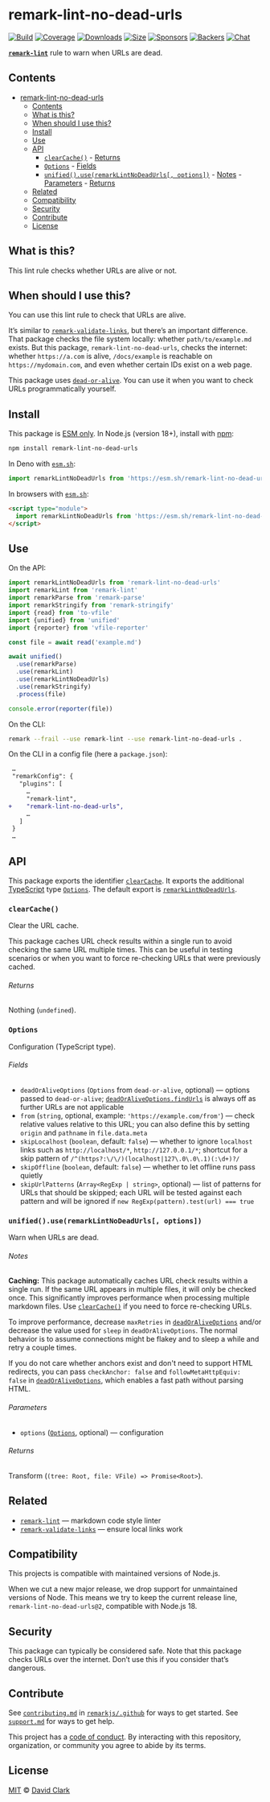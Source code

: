 # remark-lint-no-dead-urls

[![Build][badge-build-image]][badge-build-url]
[![Coverage][badge-coverage-image]][badge-coverage-url]
[![Downloads][badge-downloads-image]][badge-downloads-url]
[![Size][badge-size-image]][badge-size-url]
[![Sponsors][badge-sponsors-image]][badge-collective-url]
[![Backers][badge-backers-image]][badge-collective-url]
[![Chat][badge-chat-image]][badge-chat-url]

**[`remark-lint`][github-remark-lint]** rule to warn when URLs are dead.

## Contents

- [remark-lint-no-dead-urls](#remark-lint-no-dead-urls)
  - [Contents](#contents)
  - [What is this?](#what-is-this)
  - [When should I use this?](#when-should-i-use-this)
  - [Install](#install)
  - [Use](#use)
  - [API](#api)
    - [`clearCache()`](#clearcache)
          - [Returns](#returns)
    - [`Options`](#options)
          - [Fields](#fields)
    - [`unified().use(remarkLintNoDeadUrls[, options])`](#unifieduseremarklintnodeadurls-options)
          - [Notes](#notes)
          - [Parameters](#parameters)
          - [Returns](#returns-1)
  - [Related](#related)
  - [Compatibility](#compatibility)
  - [Security](#security)
  - [Contribute](#contribute)
  - [License](#license)

## What is this?

This lint rule checks whether URLs are alive or not.

## When should I use this?

You can use this lint rule to check that URLs are alive.

It’s similar to [`remark-validate-links`][github-remark-validate-links],
but there’s an important difference.
That package checks the file system locally:
whether `path/to/example.md` exists.
But this package,
`remark-lint-no-dead-urls`,
checks the internet:
whether `https://a.com` is alive,
`/docs/example` is reachable on `https://mydomain.com`,
and even whether certain IDs exist on a web page.

This package uses [`dead-or-alive`][github-dead-or-alive].
You can use it when you want to check URLs programmatically yourself.

## Install

This package is [ESM only][github-gist-esm].
In Node.js (version 18+),
install with [npm][npm-install]:

```sh
npm install remark-lint-no-dead-urls
```

In Deno with [`esm.sh`][esm-sh]:

```js
import remarkLintNoDeadUrls from 'https://esm.sh/remark-lint-no-dead-urls@2'
```

In browsers with [`esm.sh`][esm-sh]:

```html
<script type="module">
  import remarkLintNoDeadUrls from 'https://esm.sh/remark-lint-no-dead-urls@2?bundle'
</script>
```

## Use

On the API:

```js
import remarkLintNoDeadUrls from 'remark-lint-no-dead-urls'
import remarkLint from 'remark-lint'
import remarkParse from 'remark-parse'
import remarkStringify from 'remark-stringify'
import {read} from 'to-vfile'
import {unified} from 'unified'
import {reporter} from 'vfile-reporter'

const file = await read('example.md')

await unified()
  .use(remarkParse)
  .use(remarkLint)
  .use(remarkLintNoDeadUrls)
  .use(remarkStringify)
  .process(file)

console.error(reporter(file))
```

On the CLI:

```sh
remark --frail --use remark-lint --use remark-lint-no-dead-urls .
```

On the CLI in a config file (here a `package.json`):

```diff
 …
 "remarkConfig": {
   "plugins": [
     …
     "remark-lint",
+    "remark-lint-no-dead-urls",
     …
   ]
 }
 …
```

## API

This package exports the identifier [`clearCache`][api-clear-cache].
It exports the additional [TypeScript][] type
[`Options`][api-options].
The default export is
[`remarkLintNoDeadUrls`][api-remark-lint-no-dead-urls].

### `clearCache()`

Clear the URL cache.

This package caches URL check results within a single run to avoid checking
the same URL multiple times.
This can be useful in testing scenarios or when you want to force re-checking
URLs that were previously cached.

###### Returns

Nothing (`undefined`).

### `Options`

Configuration (TypeScript type).

###### Fields

* `deadOrAliveOptions` (`Options` from `dead-or-alive`, optional)
  — options passed to `dead-or-alive`;
  [`deadOrAliveOptions.findUrls`][github-dead-or-alive-options] is always off
  as further URLs are not applicable
* `from` (`string`, optional, example: `'https://example.com/from'`)
  — check relative values relative to this URL;
  you can also define this by setting `origin` and `pathname` in
  `file.data.meta`
* `skipLocalhost` (`boolean`, default: `false`)
  — whether to ignore `localhost` links such as `http://localhost/*`,
  `http://127.0.0.1/*`;
  shortcut for a skip pattern of
  `/^(https?:\/\/)(localhost|127\.0\.0\.1)(:\d+)?/`
* `skipOffline` (`boolean`, default: `false`)
  — whether to let offline runs pass quietly
* `skipUrlPatterns` (`Array<RegExp | string>`, optional)
  — list of patterns for URLs that should be skipped;
  each URL will be tested against each pattern and will be ignored if
  `new RegExp(pattern).test(url) === true`

### `unified().use(remarkLintNoDeadUrls[, options])`

Warn when URLs are dead.

###### Notes

**Caching:** This package automatically caches URL check results within a
single run.
If the same URL appears in multiple files,
it will only be checked once.
This significantly improves performance when processing multiple markdown files.
Use [`clearCache()`][api-clear-cache] if you need to force re-checking URLs.

To improve performance,
decrease `maxRetries` in [`deadOrAliveOptions`][github-dead-or-alive-options]
and/or decrease the value used for
`sleep` in `deadOrAliveOptions`.
The normal behavior is to assume connections might be flakey and to sleep a
while and retry a couple times.

If you do not care whether anchors exist and don't need to support HTML
redirects,
you can pass `checkAnchor: false` and `followMetaHttpEquiv: false` in
[`deadOrAliveOptions`][github-dead-or-alive-options],
which enables a fast path without parsing HTML.

###### Parameters

* `options` ([`Options`][api-options], optional)
  — configuration

###### Returns

Transform (`(tree: Root, file: VFile) => Promise<Root>`).

## Related

* [`remark-lint`][github-remark-lint]
  — markdown code style linter
* [`remark-validate-links`][github-remark-validate-links]
  — ensure local links work

## Compatibility

This projects is compatible with maintained versions of Node.js.

When we cut a new major release,
we drop support for unmaintained versions of Node.
This means we try to keep the current release line,
`remark-lint-no-dead-urls@2`,
compatible with Node.js 18.

## Security

This package can typically be considered safe.
Note that this package checks URLs over the internet.
Don’t use this if you consider that’s dangerous.

## Contribute

See [`contributing.md`][health-contributing] in [`remarkjs/.github`][health]
for ways to get started.
See [`support.md`][health-support] for ways to get help.

This project has a [code of conduct][health-coc].
By interacting with this repository, organization, or community you agree to
abide by its terms.

## License

[MIT][file-license] © [David Clark][github-david-clark]

[api-clear-cache]: #clearcache

[api-remark-lint-no-dead-urls]: #unifieduseremarklintnodeadurls-options

[api-options]: #options

[badge-backers-image]: https://opencollective.com/unified/backers/badge.svg

[badge-build-image]: https://github.com/remarkjs/remark-lint-no-dead-urls/actions/workflows/main.yml/badge.svg

[badge-build-url]: https://github.com/remarkjs/remark-lint-no-dead-urls/actions

[badge-collective-url]: https://opencollective.com/unified

[badge-coverage-image]: https://img.shields.io/codecov/c/github/remarkjs/remark-lint-no-dead-urls.svg

[badge-coverage-url]: https://codecov.io/github/remarkjs/remark-lint-no-dead-urls

[badge-downloads-image]: https://img.shields.io/npm/dm/remark-lint-no-dead-urls.svg

[badge-downloads-url]: https://www.npmjs.com/package/remark-lint-no-dead-urls

[badge-size-image]: https://img.shields.io/bundlejs/size/remark-lint-no-dead-urls

[badge-size-url]: https://bundlejs.com/?q=remark-lint-no-dead-urls

[badge-sponsors-image]: https://opencollective.com/unified/sponsors/badge.svg

[badge-chat-image]: https://img.shields.io/badge/chat-discussions-success.svg

[badge-chat-url]: https://github.com/remarkjs/remark/discussions

[esm-sh]: https://esm.sh

[file-license]: license

[github-david-clark]: https://github.com/davidtheclark

[github-dead-or-alive-options]: https://github.com/wooorm/dead-or-alive#options

[github-dead-or-alive]: https://github.com/wooorm/dead-or-alive

[github-gist-esm]: https://gist.github.com/sindresorhus/a39789f98801d908bbc7ff3ecc99d99c

[github-remark-validate-links]: https://github.com/remarkjs/remark-validate-links

[github-remark-lint]: https://github.com/remarkjs/remark-lint

[health-coc]: https://github.com/remarkjs/.github/blob/main/code-of-conduct.md

[health-contributing]: https://github.com/remarkjs/.github/blob/main/contributing.md

[health-support]: https://github.com/remarkjs/.github/blob/main/support.md

[health]: https://github.com/remarkjs/.github

[npm-install]: https://docs.npmjs.com/cli/install

[typescript]: https://www.typescriptlang.org
